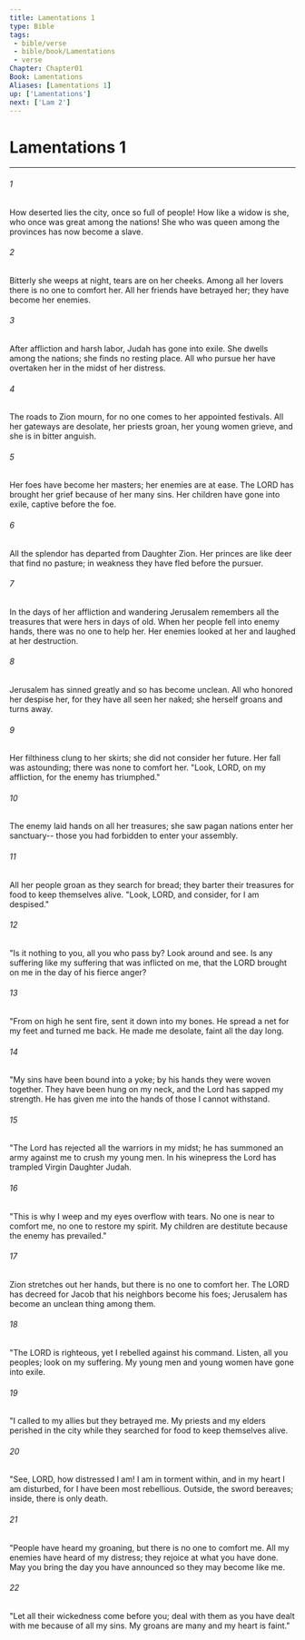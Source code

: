 ```yaml
---
title: Lamentations 1
type: Bible
tags:
 - bible/verse
 - bible/book/Lamentations
 - verse
Chapter: Chapter01
Book: Lamentations
Aliases: [Lamentations 1]
up: ['Lamentations']
next: ['Lam 2']
---
```

# Lamentations 1

***


###### 1 
How deserted lies the city, once so full of people! How like a widow is she, who once was great among the nations! She who was queen among the provinces has now become a slave. 

###### 2 
Bitterly she weeps at night, tears are on her cheeks. Among all her lovers there is no one to comfort her. All her friends have betrayed her; they have become her enemies. 

###### 3 
After affliction and harsh labor, Judah has gone into exile. She dwells among the nations; she finds no resting place. All who pursue her have overtaken her in the midst of her distress. 

###### 4 
The roads to Zion mourn, for no one comes to her appointed festivals. All her gateways are desolate, her priests groan, her young women grieve, and she is in bitter anguish. 

###### 5 
Her foes have become her masters; her enemies are at ease. The LORD has brought her grief because of her many sins. Her children have gone into exile, captive before the foe. 

###### 6 
All the splendor has departed from Daughter Zion. Her princes are like deer that find no pasture; in weakness they have fled before the pursuer. 

###### 7 
In the days of her affliction and wandering Jerusalem remembers all the treasures that were hers in days of old. When her people fell into enemy hands, there was no one to help her. Her enemies looked at her and laughed at her destruction. 

###### 8 
Jerusalem has sinned greatly and so has become unclean. All who honored her despise her, for they have all seen her naked; she herself groans and turns away. 

###### 9 
Her filthiness clung to her skirts; she did not consider her future. Her fall was astounding; there was none to comfort her. "Look, LORD, on my affliction, for the enemy has triumphed." 

###### 10 
The enemy laid hands on all her treasures; she saw pagan nations enter her sanctuary-- those you had forbidden to enter your assembly. 

###### 11 
All her people groan as they search for bread; they barter their treasures for food to keep themselves alive. "Look, LORD, and consider, for I am despised." 

###### 12 
"Is it nothing to you, all you who pass by? Look around and see. Is any suffering like my suffering that was inflicted on me, that the LORD brought on me in the day of his fierce anger? 

###### 13 
"From on high he sent fire, sent it down into my bones. He spread a net for my feet and turned me back. He made me desolate, faint all the day long. 

###### 14 
"My sins have been bound into a yoke; by his hands they were woven together. They have been hung on my neck, and the Lord has sapped my strength. He has given me into the hands of those I cannot withstand. 

###### 15 
"The Lord has rejected all the warriors in my midst; he has summoned an army against me to crush my young men. In his winepress the Lord has trampled Virgin Daughter Judah. 

###### 16 
"This is why I weep and my eyes overflow with tears. No one is near to comfort me, no one to restore my spirit. My children are destitute because the enemy has prevailed." 

###### 17 
Zion stretches out her hands, but there is no one to comfort her. The LORD has decreed for Jacob that his neighbors become his foes; Jerusalem has become an unclean thing among them. 

###### 18 
"The LORD is righteous, yet I rebelled against his command. Listen, all you peoples; look on my suffering. My young men and young women have gone into exile. 

###### 19 
"I called to my allies but they betrayed me. My priests and my elders perished in the city while they searched for food to keep themselves alive. 

###### 20 
"See, LORD, how distressed I am! I am in torment within, and in my heart I am disturbed, for I have been most rebellious. Outside, the sword bereaves; inside, there is only death. 

###### 21 
"People have heard my groaning, but there is no one to comfort me. All my enemies have heard of my distress; they rejoice at what you have done. May you bring the day you have announced so they may become like me. 

###### 22 
"Let all their wickedness come before you; deal with them as you have dealt with me because of all my sins. My groans are many and my heart is faint." 
